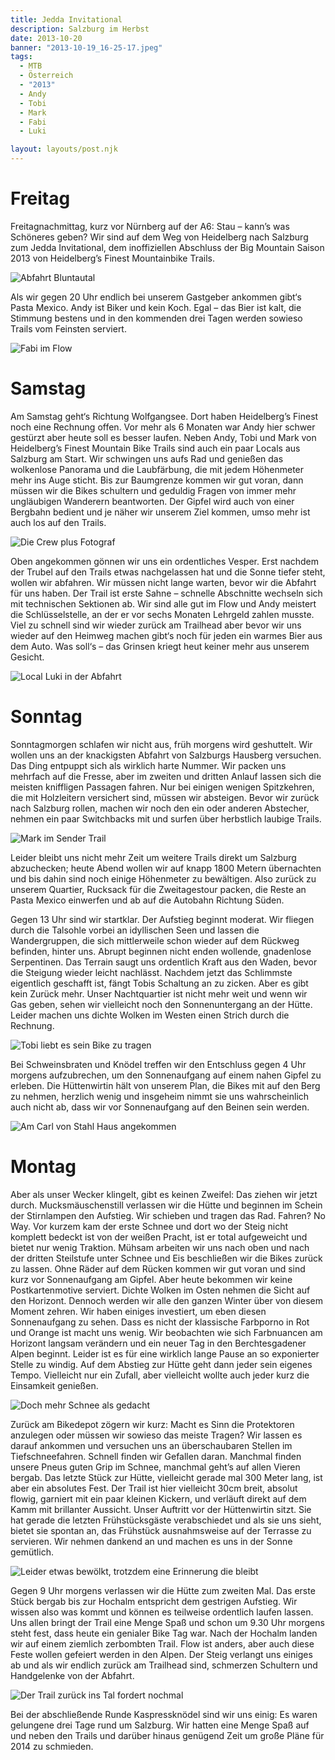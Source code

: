 ```yaml
---
title: Jedda Invitational
description: Salzburg im Herbst
date: 2013-10-20
banner: "2013-10-19_16-25-17.jpeg"
tags:
  - MTB
  - Österreich
  - "2013"
  - Andy
  - Tobi
  - Mark
  - Fabi
  - Luki

layout: layouts/post.njk
---
```


# Freitag 

Freitagnachmittag, kurz vor Nürnberg auf der A6: Stau – kann’s was Schöneres geben? Wir sind auf dem Weg von Heidelberg nach Salzburg zum Jedda Invitational, dem inoffiziellen Abschluss der Big Mountain Saison 2013 von Heidelberg’s Finest Mountainbike Trails.

 ![Abfahrt Bluntautal](media/2013-10-27_08-44-06.jpeg "Abfahrt Bluntautal")

Als wir gegen 20 Uhr endlich bei unserem Gastgeber ankommen gibt‘s Pasta Mexico. Andy ist Biker und kein Koch. Egal – das Bier ist kalt, die Stimmung bestens und in den kommenden drei Tagen werden sowieso Trails vom Feinsten serviert.

 ![Fabi im Flow](media/2013-10-19_16-25-02.jpeg "Fabi im Flow")

# Samstag

Am Samstag geht‘s Richtung Wolfgangsee. Dort haben Heidelberg’s Finest noch eine Rechnung offen. Vor mehr als 6 Monaten war Andy hier schwer gestürzt aber heute soll es besser laufen. Neben Andy, Tobi und Mark von Heidelberg’s Finest Mountain Bike Trails sind auch ein paar Locals aus Salzburg am Start. Wir schwingen uns aufs Rad und genießen das wolkenlose Panorama und die Laubfärbung, die mit jedem Höhenmeter mehr ins Auge sticht. Bis zur Baumgrenze kommen wir gut voran, dann müssen wir die Bikes schultern und geduldig Fragen von immer mehr ungläubigen Wanderern beantworten. Der Gipfel wird auch von einer Bergbahn bedient und je näher wir unserem Ziel kommen, umso mehr ist auch los auf den Trails.

 ![Die Crew plus Fotograf](media/2013-10-19_13-06-54.jpeg "Die Crew plus Fotograf")

Oben angekommen gönnen wir uns ein ordentliches Vesper. Erst nachdem der Trubel auf den Trails etwas nachgelassen hat und die Sonne tiefer steht, wollen wir abfahren. Wir müssen nicht lange warten, bevor wir die Abfahrt für uns haben. Der Trail ist erste Sahne – schnelle Abschnitte wechseln sich mit technischen Sektionen ab. Wir sind alle gut im Flow und Andy meistert die Schlüsselstelle, an der er vor sechs Monaten Lehrgeld zahlen musste. Viel zu schnell sind wir wieder zurück am Trailhead aber bevor wir uns wieder auf den Heimweg machen gibt‘s noch für jeden ein warmes Bier aus dem Auto. Was soll‘s – das Grinsen kriegt heut keiner mehr aus unserem Gesicht.

 ![Local Luki in der Abfahrt](media/2013-10-25_15-16-32.jpeg "![Local Luki in der Abfahrt")

# Sonntag 

Sonntagmorgen schlafen wir nicht aus, früh morgens wird geshuttelt. Wir wollen uns an der knackigsten Abfahrt von Salzburgs Hausberg versuchen. Das Ding entpuppt sich als wirklich harte Nummer. Wir packen uns mehrfach auf die Fresse, aber im zweiten und dritten Anlauf lassen sich die meisten kniffligen Passagen fahren. Nur bei einigen wenigen Spitzkehren, die mit Holzleitern versichert sind, müssen wir absteigen. Bevor wir zurück nach Salzburg rollen, machen wir noch den ein oder anderen Abstecher, nehmen ein paar Switchbacks mit und surfen über herbstlich laubige Trails.

 ![Mark im Sender Trail](media/2013-10-26_09-30-02.jpeg "![Sender Trail")

Leider bleibt uns nicht mehr Zeit um weitere Trails direkt um Salzburg abzuchecken; heute Abend wollen wir auf knapp 1800 Metern übernachten und bis dahin sind noch einige Höhenmeter zu bewältigen. Also zurück zu unserem Quartier, Rucksack für die Zweitagestour packen, die Reste an Pasta Mexico einwerfen und ab auf die Autobahn Richtung Süden.

Gegen 13 Uhr sind wir startklar. Der Aufstieg beginnt moderat. Wir fliegen durch die Talsohle vorbei an idyllischen Seen und lassen die Wandergruppen, die sich mittlerweile schon wieder auf dem Rückweg befinden, hinter uns. Abrupt beginnen nicht enden wollende, gnadenlose Serpentinen. Das Terrain saugt uns ordentlich Kraft aus den Waden, bevor die Steigung wieder leicht nachlässt. Nachdem jetzt das Schlimmste eigentlich geschafft ist, fängt Tobis Schaltung an zu zicken. Aber es gibt kein Zurück mehr. Unser Nachtquartier ist nicht mehr weit und wenn wir Gas geben, sehen wir vielleicht noch den Sonnenuntergang an der Hütte. Leider machen uns dichte Wolken im Westen einen Strich durch die Rechnung.

 ![Tobi liebt es sein Bike zu tragen](media/2013-10-26_16-22-55.jpeg "![Tobi liebt es sein Bike zu tragen")

Bei Schweinsbraten und Knödel treffen wir den Entschluss gegen 4 Uhr morgens aufzubrechen, um den Sonnenaufgang auf einem nahen Gipfel zu erleben. Die Hüttenwirtin hält von unserem Plan, die Bikes mit auf den Berg zu nehmen, herzlich wenig und insgeheim nimmt sie uns wahrscheinlich auch nicht ab, dass wir vor Sonnenaufgang auf den Beinen sein werden.

 ![Am Carl von Stahl Haus angekommen](media/2013-10-27_08-42-00.jpeg "![Am Carl von Stahl Haus angekommen")

# Montag

Aber als unser Wecker klingelt, gibt es keinen Zweifel: Das ziehen wir jetzt durch. Mucksmäuschenstill verlassen wir die Hütte und beginnen im Schein der Stirnlampen den Aufstieg. Wir schieben und tragen das Rad. Fahren? No Way. Vor kurzem kam der erste Schnee und dort wo der Steig nicht komplett bedeckt ist von der weißen Pracht, ist er total aufgeweicht und bietet nur wenig Traktion. Mühsam arbeiten wir uns nach oben und nach der dritten Steilstufe unter Schnee und Eis beschließen wir die Bikes zurück zu lassen. Ohne Räder auf dem Rücken kommen wir gut voran und sind kurz vor Sonnenaufgang am Gipfel. Aber heute bekommen wir keine Postkartenmotive serviert. Dichte Wolken im Osten nehmen die Sicht auf den Horizont. Dennoch werden wir alle den ganzen Winter über von diesem Moment zehren. Wir haben einiges investiert, um eben diesen Sonnenaufgang zu sehen. Dass es nicht der klassische Farbporno in Rot und Orange ist macht uns wenig. Wir beobachten wie sich Farbnuancen am Horizont langsam verändern und ein neuer Tag in den Berchtesgadener Alpen beginnt. Leider ist es für eine wirklich lange Pause an so exponierter Stelle zu windig. Auf dem Abstieg zur Hütte geht dann jeder sein eigenes Tempo. Vielleicht nur ein Zufall, aber vielleicht wollte auch jeder kurz die Einsamkeit genießen. 

 ![Doch mehr Schnee als gedacht](media/2013-10-27_04-38-12.jpeg "![Doch mehr Schnee als gedacht")

Zurück am Bikedepot zögern wir kurz: Macht es Sinn die Protektoren anzulegen oder müssen wir sowieso das meiste Tragen? Wir lassen es darauf ankommen und versuchen uns an überschaubaren Stellen im Tiefschneefahren. Schnell finden wir Gefallen daran. Manchmal finden unsere Pneus guten Grip im Schnee, manchmal geht’s auf allen Vieren bergab. Das letzte Stück zur Hütte, vielleicht gerade mal 300 Meter lang, ist aber ein absolutes Fest. Der Trail ist hier vielleicht 30cm breit, absolut flowig, garniert mit ein paar kleinen Kickern, und verläuft direkt auf dem Kamm mit brillanter Aussicht. Unser Auftritt vor der Hüttenwirtin sitzt. Sie hat gerade die letzten Frühstücksgäste verabschiedet und als sie uns sieht, bietet sie spontan an, das Frühstück ausnahmsweise auf der Terrasse zu servieren. Wir nehmen dankend an und machen es uns in der Sonne gemütlich.

 ![Leider etwas bewölkt, trotzdem eine Erinnerung die bleibt](media/2013-10-27_06-32-13.jpeg "![Leider etwas bewölkt, trotzdem eine Erinnerung die bleibt")

Gegen 9 Uhr morgens verlassen wir die Hütte zum zweiten Mal. Das erste Stück bergab bis zur Hochalm entspricht dem gestrigen Aufstieg. Wir wissen also was kommt und können es teilweise ordentlich laufen lassen. Uns allen bringt der Trail eine Menge Spaß und schon um 9.30 Uhr morgens steht fest, dass heute ein genialer Bike Tag war. Nach der Hochalm landen wir auf einem ziemlich zerbombten Trail. Flow ist anders, aber auch diese Feste wollen gefeiert werden in den Alpen. Der Steig verlangt uns einiges ab und als wir endlich zurück am Trailhead sind, schmerzen Schultern und Handgelenke von der Abfahrt.

 ![Der Trail zurück ins Tal fordert nochmal](media/2013-10-27_08-55-56.jpeg "![Der Trail zurück ins Tal fordert nochmal")

Bei der abschließende Runde Kaspressknödel sind wir uns einig: Es waren gelungene drei Tage rund um Salzburg. Wir hatten eine Menge Spaß auf und neben den Trails und darüber hinaus genügend Zeit um große Pläne für 2014 zu schmieden.
